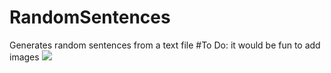 # RandomSentences
Generates random sentences from a text file
#To Do: it would be fun to add images
![](Example.gif)
